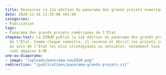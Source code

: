 ```yaml
---
title: Découvrez la 12e édition du panorama des grands projets numériques de l’État
date: 2020-11-16 11:35:00 +01:00
categories:
- Publication
tags:
- Panorama des grands projets numériques de l'État
chapeau-text: La DINUM publie la 12e édition du panorama des grands projets numériques
  de l’État. Comme chaque semestre, il recense et décrit les projets informatiques
  au sein de l’État les plus stratégiques ou sensibles, notamment tous ceux dont le
  coût dépasse 9 M€.
une-ou-diaporama:
- image: "/uploads/panorama-nov2020.png"
redirection: "/publications/panorama-grands-projets-si/"
---
```


